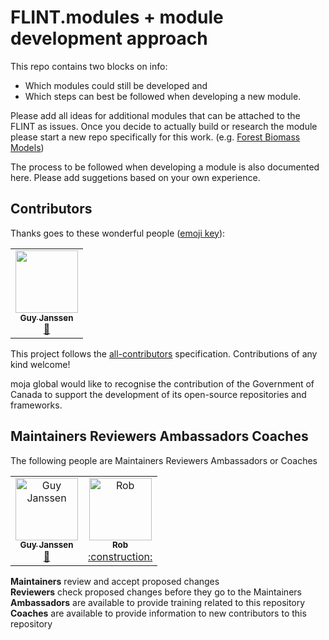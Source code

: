 # FLINT.modules + module development approach
This repo contains two blocks on info: 
* Which modules could still be developed and 
* Which steps can best be followed when developing a new module. 

Please add all ideas for additional modules that can be attached to the FLINT as issues. Once you decide to actually build or research the module please start a new repo specifically for this work. (e.g. [Forest Biomass Models](https://github.com/moja-global/FLINT.Module.Forest_biomass_model))

The process to be followed when developing a module is also documented here. Please add suggetions based on your own experience. 


## Contributors

Thanks goes to these wonderful people ([emoji key](https://allcontributors.org/docs/en/emoji-key)): 

<!-- ALL-CONTRIBUTORS-LIST:START - Do not remove or modify this section -->
<!-- prettier-ignore-start -->
<!-- markdownlint-disable -->
<table>
  <tr>
    <td align="center"><a href="https://github.com/gmajan"><img src="https://avatars0.githubusercontent.com/u/8733319?v=4" width="100px;" alt=""/><br /><sub><b>Guy Janssen</b></sub></a><br /><a href="#maintenance-gmajan" title="Maintenance">🚧</a></td>
   </td>
  </tr>
</table>

<!-- markdownlint-enable -->
<!-- prettier-ignore-end -->
<!-- ALL-CONTRIBUTORS-LIST:END -->

This project follows the [all-contributors](https://github.com/all-contributors/all-contributors) specification. Contributions of any kind welcome!  

moja global would like to recognise the contribution of the Government of Canada to support the development of its open-source repositories and frameworks.
  
  
## Maintainers Reviewers Ambassadors Coaches

The following people are Maintainers Reviewers Ambassadors or Coaches

<table><tr><td align="center"><a href="https://github.com/gmajan"><img src="https://avatars0.githubusercontent.com/u/8733319?v=4" width="100px;" alt="Guy Janssen"/><br /><sub><b>Guy Janssen</b></sub></a><br /><a href="#maintenance-gmajan" title="Maintenance">🚧</a></td>
  <td align="center"><a href="https://github.com/RobboW"><img src="https://avatars0.githubusercontent.com/u/8421695?s=400&u=0952f478b8830e48e61add60c41aafd98779c8a8&v=4" width="100px;" alt="Rob"/><br /><sub><b>Rob</b></sub></a><br /><a href="#maintenance-rob" title="Maintenance">:construction:</a></td></tr></table>

**Maintainers** review and accept proposed changes  
**Reviewers** check proposed changes before they go to the Maintainers  
**Ambassadors** are available to provide training related to this repository  
**Coaches** are available to provide information to new contributors to this repository  

